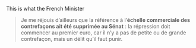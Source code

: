 This is what the French Minister 

> Je me réjouis d’ailleurs que la référence à l’**échelle commerciale des contrefaçons ait été supprimée au Sénat** : la répression doit commencer au premier euro, car il n’y a pas de petite ou de grande contrefaçon, mais un délit qu’il faut punir.